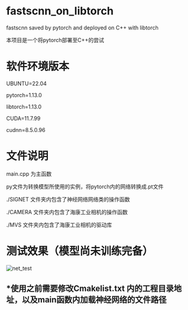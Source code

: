 # fastscnn_on_libtorch
fastscnn saved by pytorch and deployed on C++ with libtorch

本项目是一个将pytorch部署至C++的尝试 

# 软件环境版本
UBUNTU=22.04

pytorch=1.13.0

libtorch=1.13.0

CUDA=11.7.99

cudnn=8.5.0.96
# 文件说明
main.cpp 为主函数

py文件为转换模型所使用的实例，将pytorch内的网络转换成.pt文件

./SIGNET 文件夹内包含了神经网络网络类的操作函数

./CAMERA 文件夹内包含了海康工业相机的操作函数

./MVS  文件夹内包含了海康工业相机的驱动库

# 测试效果（模型尚未训练完备）

![net_test](https://user-images.githubusercontent.com/74750146/203498742-a1c6e2b7-050a-4bb3-99ff-148f90f1b881.png)

## *使用之前需要修改Cmakelist.txt 内的工程目录地址，以及main函数内加载神经网络的文件路径


